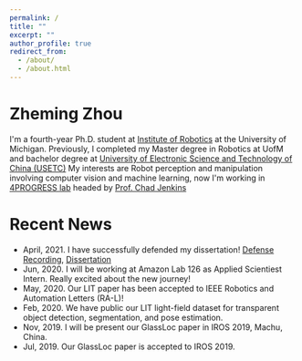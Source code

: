 ```yaml
---
permalink: /
title: ""
excerpt: ""
author_profile: true
redirect_from: 
  - /about/
  - /about.html
---
```



# Zheming Zhou
I'm a fourth-year Ph.D. student at [Institute of Robotics](http://robotics.umich.edu/) at the University of Michigan. Previously, I completed my Master degree in  Robotics at UofM and bachelor degree at [University of Electronic Science and Technology of China (USETC)](http://en.uestc.edu.cn/)
My interests are Robot perception and manipulation involving computer vision and machine learning, now I'm working in [4PROGRESS lab](http://progress.eecs.umich.edu/) headed by [Prof. Chad Jenkins](http://web.eecs.umich.edu/~ocj/)


# Recent News
* April, 2021. I have successfully defended my dissertation! [Defense Recording](https://www.youtube.com/watch?v=1O-hBsLCtac), [Dissertation](http://zhezhou1993.github.io/publications/2021_dissertation)
* Jun, 2020. I will be working at Amazon Lab 126 as Applied Scientiest Intern. Really excited about the new journey! 
* May, 2020. Our LIT paper has been accepted to IEEE Robotics and Automation Letters (RA-L)!
* Feb, 2020. We have public our LIT light-field dataset for transparent object detection, segmentation, and pose estimation.
* Nov, 2019. I will be present our GlassLoc paper in IROS 2019, Machu, China.
* Jul, 2019. Our GlassLoc paper is accepted to IROS 2019.
